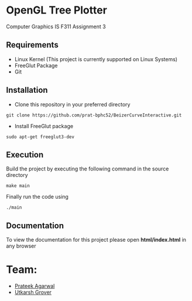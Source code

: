 # OpenGL Tree Plotter
Computer Graphics IS F311 Assignment 3

## Requirements
- Linux Kernel (This project is currently supported on Linux Systems)
- FreeGlut Package
- Git

## Installation
- Clone this repository in your preferred directory

```
git clone https://github.com/prat-bphc52/BeizerCurveInteractive.git
```
- Install FreeGlut package

```
sudo apt-get freeglut3-dev
```

## Execution
Build the project by executing the following command in the source directory

```
make main
```

Finally run the code using
```
./main
```

## Documentation
To view the documentation for this project please open **html/index.html** in any browser

# Team:
- [Prateek Agarwal](https://github.com/prat-bphc52/ "Prateek Agarwal")
- [Utkarsh Grover](https://github.com/utkgrover/ "Utkarsh Grover")